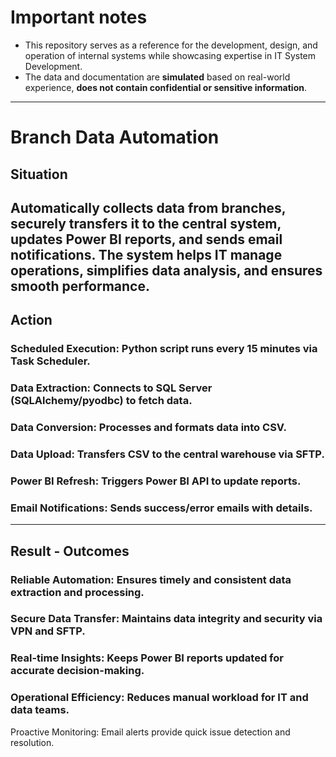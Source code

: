# **Important notes**
- This repository serves as a reference for the development, design, and operation of internal systems while showcasing expertise in IT System Development.
- The data and documentation are **simulated** based on real-world experience,
**does not contain confidential or sensitive information**.
---
# Branch Data Automation

## Situation
Automatically collects data from branches, securely transfers it to the central system, updates Power BI reports, and sends email notifications. The system helps IT manage operations, simplifies data analysis, and ensures smooth performance.
---

## Action

### **Scheduled Execution**: Python script runs every 15 minutes via Task Scheduler.
### **Data Extraction**: Connects to SQL Server (SQLAlchemy/pyodbc) to fetch data.
### **Data Conversion**: Processes and formats data into CSV.
### **Data Upload**: Transfers CSV to the central warehouse via SFTP.
### **Power BI Refresh**: Triggers Power BI API to update reports.
### **Email Notifications**: Sends success/error emails with details.

---

##  Result - Outcomes

### **Reliable Automation**: Ensures timely and consistent data extraction and processing.
### **Secure Data Transfer**: Maintains data integrity and security via VPN and SFTP.
### **Real-time Insights**: Keeps Power BI reports updated for accurate decision-making.
### **Operational Efficiency**: Reduces manual workload for IT and data teams.
Proactive Monitoring: Email alerts provide quick issue detection and resolution.